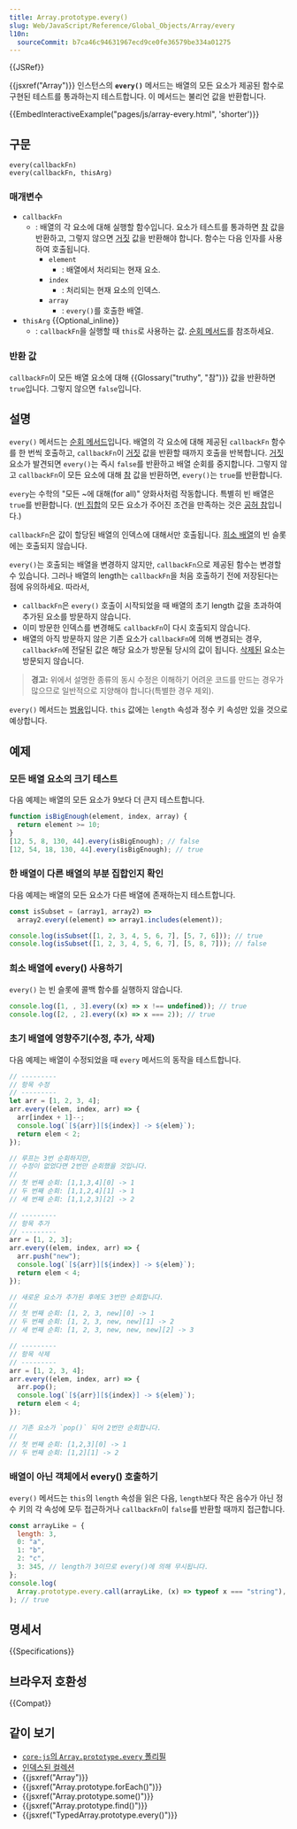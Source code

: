 ```yaml
---
title: Array.prototype.every()
slug: Web/JavaScript/Reference/Global_Objects/Array/every
l10n:
  sourceCommit: b7ca46c94631967ecd9ce0fe36579be334a01275
---
```


{{JSRef}}

{{jsxref("Array")}} 인스턴스의 **`every()`** 메서드는 배열의 모든 요소가 제공된 함수로 구현된 테스트를 통과하는지 테스트합니다. 이 메서드는 불리언 값을 반환합니다.

{{EmbedInteractiveExample("pages/js/array-every.html", 'shorter')}}

## 구문

```js-nolint
every(callbackFn)
every(callbackFn, thisArg)
```

### 매개변수

- `callbackFn`
  - : 배열의 각 요소에 대해 실행할 함수입니다. 요소가 테스트를 통과하면 [참](/ko/docs/Glossary/Truthy) 값을 반환하고, 그렇지 않으면 [거짓](/ko/docs/Glossary/Falsy) 값을 반환해야 합니다. 함수는 다음 인자를 사용하여 호출됩니다.
    - `element`
      - : 배열에서 처리되는 현재 요소.
    - `index`
      - : 처리되는 현재 요소의 인덱스.
    - `array`
      - : `every()`를 호출한 배열.
- `thisArg` {{Optional_inline}}
  - : `callbackFn`을 실행할 때 `this`로 사용하는 값. [순회 메서드](/ko/docs/Web/JavaScript/Reference/Global_Objects/Array#순회_메서드)를 참조하세요.

### 반환 값

`callbackFn`이 모든 배열 요소에 대해 {{Glossary("truthy", "참")}} 값을 반환하면 `true`입니다. 그렇지 않으면 `false`입니다.

## 설명

`every()` 메서드는 [순회 메서드](/ko/docs/Web/JavaScript/Reference/Global_Objects/Array#순회_메서드)입니다. 배열의 각 요소에 대해 제공된 `callbackFn` 함수를 한 번씩 호출하고, `callbackFn`이 [거짓](/ko/docs/Glossary/Falsy) 값을 반환할 때까지 호출을 반복합니다. [거짓](/ko/docs/Glossary/Falsy) 요소가 발견되면 `every()`는 즉시 `false`를 반환하고 배열 순회를 중지합니다. 그렇지 않고 `callbackFn`이 모든 요소에 대해 [참](/ko/docs/Glossary/Truthy) 값을 반환하면, `every()`는 `true`를 반환합니다.

`every`는 수학의 "모든 ~에 대해(for all)" 양화사처럼 작동합니다. 특별히 빈 배열은 `true`를 반환합니다. ([빈 집합](https://en.wikipedia.org/wiki/Empty_set#Properties)의 모든 요소가 주어진 조건을 만족하는 것은 [공허 참](https://en.wikipedia.org/wiki/Vacuous_truth)입니다.)

`callbackFn`은 값이 할당된 배열의 인덱스에 대해서만 호출됩니다. [희소 배열](/ko/docs/Web/JavaScript/Guide/Indexed_collections#희소_배열)의 빈 슬롯에는 호출되지 않습니다.

`every()`는 호출되는 배열을 변경하지 않지만, `callbackFn`으로 제공된 함수는 변경할 수 있습니다. 그러나 배열의 length는 `callbackFn`을 처음 호출하기 전에 저장된다는 점에 유의하세요. 따라서,

- `callbackFn`은 `every()` 호출이 시작되었을 때 배열의 초기 length 값을 초과하여 추가된 요소를 방문하지 않습니다.
- 이미 방문한 인덱스를 변경해도 `callbackFn`이 다시 호출되지 않습니다.
- 배열의 아직 방문하지 않은 기존 요소가 `callbackFn`에 의해 변경되는 경우, `callbackFn`에 전달된 값은 해당 요소가 방문될 당시의 값이 됩니다. [삭제된](/ko/docs/Web/JavaScript/Reference/Operators/delete) 요소는 방문되지 않습니다.

> **경고:** 위에서 설명한 종류의 동시 수정은 이해하기 어려운 코드를 만드는 경우가 많으므로 일반적으로 지양해야 합니다(특별한 경우 제외).

`every()` 메서드는 [범용](/ko/docs/Web/JavaScript/Reference/Global_Objects/Array#범용_배열_메서드)입니다. `this` 값에는 `length` 속성과 정수 키 속성만 있을 것으로 예상합니다.

## 예제

### 모든 배열 요소의 크기 테스트

다음 예제는 배열의 모든 요소가 9보다 더 큰지 테스트합니다.

```js
function isBigEnough(element, index, array) {
  return element >= 10;
}
[12, 5, 8, 130, 44].every(isBigEnough); // false
[12, 54, 18, 130, 44].every(isBigEnough); // true
```

### 한 배열이 다른 배열의 부분 집합인지 확인

다음 예제는 배열의 모든 요소가 다른 배열에 존재하는지 테스트합니다.

```js
const isSubset = (array1, array2) =>
  array2.every((element) => array1.includes(element));

console.log(isSubset([1, 2, 3, 4, 5, 6, 7], [5, 7, 6])); // true
console.log(isSubset([1, 2, 3, 4, 5, 6, 7], [5, 8, 7])); // false
```

### 희소 배열에 every() 사용하기

`every()` 는 빈 슬롯에 콜백 함수를 실행하지 않습니다.

```js
console.log([1, , 3].every((x) => x !== undefined)); // true
console.log([2, , 2].every((x) => x === 2)); // true
```

### 초기 배열에 영향주기(수정, 추가, 삭제)

다음 예제는 배열이 수정되었을 때 `every` 메서드의 동작을 테스트합니다.

```js
// ---------
// 항목 수정
// ---------
let arr = [1, 2, 3, 4];
arr.every((elem, index, arr) => {
  arr[index + 1]--;
  console.log(`[${arr}][${index}] -> ${elem}`);
  return elem < 2;
});

// 루프는 3번 순회하지만,
// 수정이 없었다면 2번만 순회했을 것입니다.
//
// 첫 번째 순회: [1,1,3,4][0] -> 1
// 두 번째 순회: [1,1,2,4][1] -> 1
// 세 번째 순회: [1,1,2,3][2] -> 2

// ---------
// 항목 추가
// ---------
arr = [1, 2, 3];
arr.every((elem, index, arr) => {
  arr.push("new");
  console.log(`[${arr}][${index}] -> ${elem}`);
  return elem < 4;
});

// 새로운 요소가 추가된 후에도 3번만 순회합니다.
//
// 첫 번째 순회: [1, 2, 3, new][0] -> 1
// 두 번째 순회: [1, 2, 3, new, new][1] -> 2
// 세 번째 순회: [1, 2, 3, new, new, new][2] -> 3

// ---------
// 항목 삭제
// ---------
arr = [1, 2, 3, 4];
arr.every((elem, index, arr) => {
  arr.pop();
  console.log(`[${arr}][${index}] -> ${elem}`);
  return elem < 4;
});

// 기존 요소가 `pop()` 되어 2번만 순회합니다.
//
// 첫 번째 순회: [1,2,3][0] -> 1
// 두 번째 순회: [1,2][1] -> 2
```

### 배열이 아닌 객체에서 every() 호출하기

`every()` 메서드는 `this`의 `length` 속성을 읽은 다음, `length`보다 작은 음수가 아닌 정수 키의 각 속성에 모두 접근하거나 `callbackFn`이 `false`를 반환할 때까지 접근합니다.

```js
const arrayLike = {
  length: 3,
  0: "a",
  1: "b",
  2: "c",
  3: 345, // length가 3이므로 every()에 의해 무시됩니다.
};
console.log(
  Array.prototype.every.call(arrayLike, (x) => typeof x === "string"),
); // true
```

## 명세서

{{Specifications}}

## 브라우저 호환성

{{Compat}}

## 같이 보기

- [`core-js`의 `Array.prototype.every` 폴리필](https://github.com/zloirock/core-js#ecmascript-array)
- [인덱스된 컬렉션](/ko/docs/Web/JavaScript/Guide/Indexed_collections)
- {{jsxref("Array")}}
- {{jsxref("Array.prototype.forEach()")}}
- {{jsxref("Array.prototype.some()")}}
- {{jsxref("Array.prototype.find()")}}
- {{jsxref("TypedArray.prototype.every()")}}
